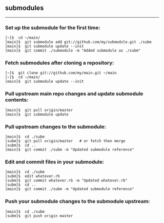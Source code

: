 ## submodules

----------------

### Set up the submodule for the first time:
	[~]$  cd ~/main/
	[main]$  git submodule add git://github.com/my/submodule.git ./subm
	[main]$  git submodule update --init
	[main]$  git commit ./submodule -m "Added submodule as ./subm"

### Fetch submodules after cloning a repository:
	[~]$  git clone git://github.com/my/main.git ~/main
	[~]$  cd ~/main/
	[main]$  git submodule update --init

### Pull upstream main repo changes and update submodule contents:
	[main]$  git pull origin/master
	[main]$  git submodule update

### Pull upstream changes to the submodule:
	[main]$  cd ./subm
	[subm]$  git pull origin/master   # or fetch then merge
	[subm]$  cd ..
	[main]$  git commit ./subm -m "Updated submodule reference"

### Edit and commit files in your submodule:
	[main]$  cd ./subm
	[subm]$  edit whatever.rb
	[subm]$  git commit whatever.rb -m "Updated whatever.rb"
	[subm]$  cd ..
	[main]$  git commit ./subm -m "Updated submodule reference"

### Push your submodule changes to the submodule upstream:
	[main]$  cd ./subm
	[subm]$  git push origin master